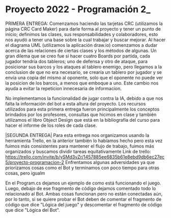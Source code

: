 # Proyecto 2022 - Programación 2_
PRIMERA ENTREGA:
Comenzamos haciendo las tarjetas CRC (utilizamos la página CRC Card Maker) para darle forma al proyecto y tener un punto de inicio; definimos las clases, sus responsabilidades y colaboradores, esto nos ayudó a tener una base sobre la cual trabajar y buscar mejorar.
Al hacer el diagrama UML (utilizamos la aplicación draw.io) comenzamos a dudar acerca de las relaciones de ciertas clases y los métodos de algunas. Un gran dilema que se creo fue si hacer cuatro Boards por partida, cada jugador tendría dos tableros; uno de defensa y otro de ataque, para posicionar sus barcos y los ataques al tablero enemigo, pero llegamos a la conclusion de que no era necesario, se crearía un tablero por jugador y se envia una copia del mismo al oponente, solo que el oponente no puede ver la posicion de los barcos, a menos que emboque a uno. Este cambio nos ayuda a evitar la repeticion innecesaria de informacion.

No implementamos la funcionalidad de jugar contra la IA, debido a que nos falta la información del bot a esta altura del proyecto.
Los recursos utilizados para esta primera entrega fueron principalmente los conceptos brindados por los profesores, consultas que hicimos en clase y también utilizamos el libro Object Design que está en la bibliografía del curso para hacer el informe de los roles de cada clase.

|SEGUNDA ENTREGA|
Para esta entrega nos organizamos usando la herramienta Trello, en la anterior también lo habíamos hecho pero esta vez fuimos más consistentes para mantener el flujo de trabajo, fuimos más organizados y buscamos dividir tareas equitativamente 
Link de trello: https://trello.com/invite/b/ySMd3vZr/1457885ee6835b61e8ebd9db6ec27ec5/proyecto-programacion-2
Enfrentamos algunas adversidades ya que priorizamos cosas como el Bot y terminamos con poco tiempo para otras cosas, pero igualm

En el Program.cs dejamos un ejemplo de como está funcionando el juego. Luego, debajo de ese fragmento de código dejamos comentado todo lo relacionado al Bot. Ambas cosas funcionan pero no están conectadas aún, por lo tanto, si se quiere probar el Bot deben de comentar el fragmento de código que dice "Lógica del juego" y descomentar el fragmento de código que dice "Lógica del Bot".
